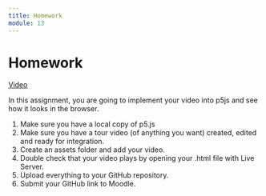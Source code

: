 ```yaml
---
title: Homework
module: 13
---
```


# Homework

<a href="https://umontana.zoom.us/rec/play/vJEsdOqvpmo3GtGT5gSDB6V8W9W6Kams0SkdqPIImhnmVHlRNwHwMLpGMeC0ItRwB9GdDlqnwfNLT3F8?continueMode=true">Video</a>

In this assignment, you are going to implement your video into p5js and see how it looks in the browser.

1. Make sure you have a local copy of p5.js
2. Make sure you have a tour video  (of anything you want) created, edited and ready for integration.
3. Create an assets folder and add your video.
4. Double check that your video plays by opening your .html file with Live Server.
5. Upload everything to your GitHub repository.
6. Submit your GitHub link to Moodle.

